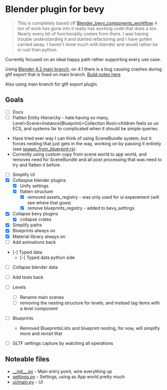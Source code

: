 # Blender plugin for bevy

> This is completely based off [Blender_bevy_components_workflow](https://github.com/kaosat-dev/Blender_bevy_components_workflow/)
> A ton of work has gone into it really has working code that does a ton.  Nearly every bit of functionality comes from there.  I was having trouble understanding it and started refactoring and I have gotten carried away. I haven't done much with blender and would rather be in rust then python.

Currently focused on an ideal happy path rather supporting every use case.

Using [Blender 4.2 main branch](https://github.com/blender/blender), on 4.1  there is a bug causing crashes during gltf export that is fixed on main branch. [Build notes here](https://developer.blender.org/docs/handbook/building_blender/)

Also using main branch for gltf export plugin.

## Goals

- [ ] Docs
- [ ] Flatten Entity Hierarchy - hate having so many, Level>Scene>Instance(Blueprint)>Collection Root>children feels so un ECS,
 and systems far to complicated when it should be simple queries.
 - Have tried ever way I can think of using SceneBundle system, but it forces nesting that just gets in the way, working on by passing it entirely (see [spawn_from_bluerpint.rs](./src/spawn_from_blueprints.rs)).
 - Currently using custom copy from scene world to app world, and removes need for SceneBundle and all post processing that was need to try and flatten it before.

- [ ] Simplify UI
- [X] Collaspse blender plugins
  - [X] Unify settings
  - [X] flatten structure  
    - [X] removed assets_registry - was only used for ui experement (will see where that goes)
    - [X] remove blueprints_registry - added to bevy_settings
- [x] Collapse bevy plugins  
  - [X] collapse crates
- [x] Simplify paths
- [x] Blueprints always on
- [X] Material library always on
- [ ] Add animations back
- [-] Typed data
  - [-] Typed data python side
- [ ] Collapse blender data
  
- [ ] Add tests back
- [ ] Levels
  - [ ] Rename main scenes
  - [ ] removing the nesting structure for levels, and instead tag items with a level component
- [ ] Blueprints
  - Removed BlueprintsLists and blueprint nesting, for now, will simplify more and revisit that
- [ ] GLTF settings capture by watching all operations

## Noteable files

- [\_\_init\_\_.py](./plugin/__init__.py) - Main entry point, wire everything up
- [settings.py](./plugin/settings.py) - Settings, using as App world pretty much
- [ui/main.py](./plugin/ui/main.py) - UI
